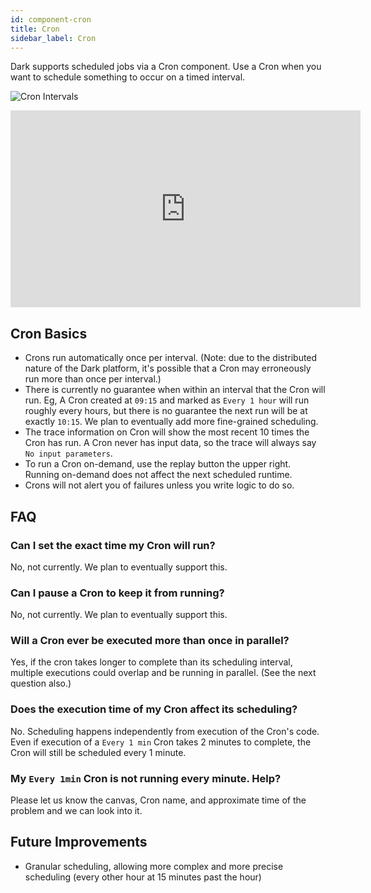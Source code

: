 ```yaml
---
id: component-cron
title: Cron
sidebar_label: Cron
---
```


Dark supports scheduled jobs via a Cron component. Use a Cron when you want to
schedule something to occur on a timed interval.

![Cron Intervals](/img/cron/intervals.png)

<iframe width="560" height="315" src="https://www.youtube.com/embed/2ffObUyM1jc" frameborder="0" allow="accelerometer; autoplay; encrypted-media; gyroscope; picture-in-picture" allowfullscreen></iframe>

## Cron Basics

- Crons run automatically once per interval. (Note: due to the distributed
  nature of the Dark platform, it's possible that a Cron may erroneously run
  more than once per interval.)
- There is currently no guarantee when within an interval that the Cron will
  run. Eg, A Cron created at `09:15` and marked as `Every 1 hour` will run
  roughly every hours, but there is no guarantee the next run will be at exactly
  `10:15`. We plan to eventually add more fine-grained scheduling.
- The trace information on Cron will show the most recent 10 times the Cron has
  run. A Cron never has input data, so the trace will always say
  `No input parameters`.
- To run a Cron on-demand, use the replay button the upper right. Running
  on-demand does not affect the next scheduled runtime.
- Crons will not alert you of failures unless you write logic to do so.

## FAQ

### Can I set the exact time my Cron will run?

No, not currently. We plan to eventually support this.

### Can I pause a Cron to keep it from running?

No, not currently. We plan to eventually support this.

### Will a Cron ever be executed more than once in parallel?

Yes, if the cron takes longer to complete than its scheduling interval, multiple
executions could overlap and be running in parallel. (See the next question
also.)

### Does the execution time of my Cron affect its scheduling?

No. Scheduling happens independently from execution of the Cron's code. Even if
execution of a `Every 1 min` Cron takes 2 minutes to complete, the Cron will
still be scheduled every 1 minute.

### My `Every 1min` Cron is not running every minute. Help?

Please let us know the canvas, Cron name, and approximate time of the problem
and we can look into it.

## Future Improvements

- Granular scheduling, allowing more complex and more precise scheduling (every
  other hour at 15 minutes past the hour)
